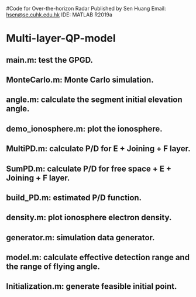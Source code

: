 #Code for Over-the-horizon Radar
Published by Sen Huang
Email: hsen@se.cuhk.edu.hk
IDE: MATLAB R2019a
# Multi-layer-QP-model
## main.m: test the GPGD.
## MonteCarlo.m: Monte Carlo simulation.
## angle.m: calculate the segment initial elevation angle.
## demo_ionosphere.m: plot the ionosphere.
## MultiPD.m: calculate P/D for E + Joining + F layer.
## SumPD.m: calculate P/D for free space + E + Joining + F layer.
## build_PD.m: estimated P/D function.
## density.m: plot ionosphere electron density.
## generator.m: simulation data generator.
## model.m: calculate effective detection range and the range of flying angle.
## Initialization.m: generate feasible initial point.
